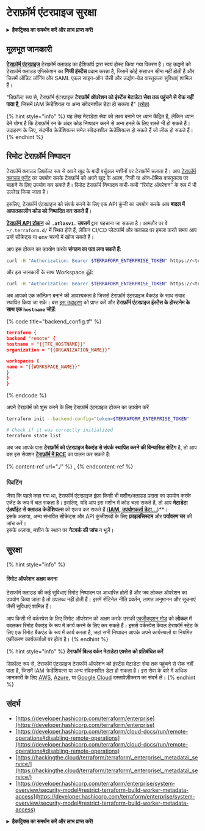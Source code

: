 # टेराफ़ॉर्म एंटरप्राइज सुरक्षा

<details>

<summary><strong>हैकट्रिक्स का समर्थन करें और लाभ प्राप्त करें!</strong></summary>

* यदि आप अपनी कंपनी को **हैकट्रिक्स में विज्ञापित करना चाहते हैं** या यदि आप **PEASS के नवीनतम संस्करण देखना चाहते हैं या HackTricks को PDF में डाउनलोड करना चाहते हैं** तो [**सदस्यता योजनाएं**](https://github.com/sponsors/carlospolop) देखें!
* [**आधिकारिक PEASS और HackTricks स्वैग**](https://peass.creator-spring.com) प्राप्त करें
* [**The PEASS Family**](https://opensea.io/collection/the-peass-family) का खोज करें, हमारा विशेष संग्रह [**NFTs**](https://opensea.io/collection/the-peass-family)
* **शामिल हों** 💬 [**डिस्कॉर्ड समूह**](https://discord.gg/hRep4RUj7f) या [**टेलीग्राम समूह**](https://t.me/peass) या **फॉलो** करें मुझे **ट्विटर** पर 🐦 [**@carlospolopm**](https://twitter.com/carlospolopm)**.**
* **अपने हैकिंग ट्रिक्स साझा करें द्वारा PRs सबमिट करके** [**HackTricks**](https://github.com/carlospolop/hacktricks) और [**HackTricks Cloud**](https://github.com/carlospolop/hacktricks-cloud) github repos.

</details>

## मूलभूत जानकारी

[**टेराफ़ॉर्म एंटरप्राइज**](https://developer.hashicorp.com/terraform/enterprise) टेराफ़ॉर्म क्लाउड का हैशिकॉर्प द्वारा स्वयं होस्ट किया गया वितरण है। यह उद्यमों को टेराफ़ॉर्म क्लाउड एप्लिकेशन का **निजी इंस्टेंस** प्रदान करता है, जिसमें कोई संसाधन सीमा नहीं होती है और जिसमें ऑडिट लॉगिंग और SAML एकल साइन-ऑन जैसी और उद्योग-ग्रेड वास्तुकला सुविधाएं शामिल हैं।

"डिफ़ॉल्ट रूप से, टेराफ़ॉर्म एंटरप्राइज **टेराफ़ॉर्म ऑपरेशन को इंस्टेंस मेटाडेटा सेवा तक पहुंचने से रोक नहीं पाता है**, जिसमें IAM क्रेडेंशियल या अन्य संवेदनशील डेटा हो सकता है" ([स्रोत](https://www.terraform.io/enterprise/system-overview/security-model#restrict-terraform-build-worker-metadata-access))

{% hint style="info" %}
यह लेख मेटाडेटा सेवा को लक्ष्य बनाने पर ध्यान केंद्रित है, लेकिन ध्यान देने योग्य है कि टेराफ़ॉर्म रन के अंदर कोड निष्पादन करने से अन्य हमले के लिए रास्ते भी हो सकते हैं। उदाहरण के लिए, संदर्भीय क्रेडेंशियल्स समेत संवेदनशील क्रेडेंशियल्स हो सकते हैं जो लीक हो सकते हैं।
{% endhint %}

## रिमोट टेराफ़ॉर्म निष्पादन <a href="#remote-terraform-execution" id="remote-terraform-execution"></a>

टेराफ़ॉर्म क्लाउड डिफ़ॉल्ट रूप से अपने खुद के बादी वर्चुअल मशीनों पर टेराफ़ॉर्म चलाता है। आप [टेराफ़ॉर्म क्लाउड एजेंट](https://developer.hashicorp.com/terraform/cloud-docs/agents) का उपयोग करके टेराफ़ॉर्म को अपने खुद के अलग, निजी या ऑन-प्रेमिस वास्तुकला पर चलाने के लिए उपयोग कर सकते हैं। रिमोट टेराफ़ॉर्म निष्पादन कभी-कभी "रिमोट ऑपरेशन" के रूप में भी उल्लेख किया जाता है।

इसलिए, टेराफ़ॉर्म एंटरप्राइज को संपर्क करने के लिए एक API कुंजी का उपयोग करके आप **बादल में आपातकालीन कोड को निष्पादित कर सकते हैं**।

[**टेराफ़ॉर्म API टोकन**](https://developer.hashicorp.com/terraform/cloud-docs/users-teams-organizations/api-tokens) को **`.atlasv1.` उपसर्ग** द्वारा पहचाना जा सकता है। आमतौर पर वे `~/.terraform.d/` में स्थित होते हैं, लेकिन CI/CD प्लेटफॉर्म और क्लाउड पर हमला करते समय आप उन्हें सीक्रेट्स या env चरणों में खोज सकते हैं।

आप इस टोकन का उपयोग करके **संगठन का पता लगा सकते हैं:**
```bash
curl -H "Authorization: Bearer $TERRAFORM_ENTERPRISE_TOKEN" https://<terra_enterprise_inst>/api/v2/organizations | jq
```
और इस जानकारी के साथ Workspace ढूंढ़ें:
```bash
curl -H "Authorization: Bearer $TERRAFORM_ENTERPRISE_TOKEN" https://<terra_enterprise_inst>/api/v2/organizations/<org-id>/workspaces | jq
```
अब आपको एक कॉन्फ़िग बनाने की आवश्यकता है जिससे टेराफ़ॉर्म एंटरप्राइज बैकएंड के साथ संवाद स्थापित किया जा सके। बस [इस उदाहरण](https://github.com/hashicorp/tfc-getting-started/blob/main/backend.tf) को प्राप्त करें और **टेराफ़ॉर्म एंटरप्राइज इंस्टेंस के होस्टनेम के साथ एक `hostname` जोड़ें**:

{% code title="backend_config.tf" %}
```json
terraform {
backend "remote" {
hostname = "{{TFE_HOSTNAME}}"
organization = "{{ORGANIZATION_NAME}}"

workspaces {
name = "{{WORKSPACE_NAME}}"
}
}
}
```
{% endcode %}

अपने टेराफ़ॉर्म को शुरू करने के लिए टेराफ़ॉर्म एंटरप्राइज टोकन का उपयोग करें
```bash
terraform init --backend-config="token=$TERRAFORM_ENTERPRISE_TOKEN"

# Check if it was correctly initialized
terraform state list
```
अब जब आपके पास **टेराफ़ॉर्म को एंटरप्राइज बैकएंड से संपर्क स्थापित करने की विन्यासित सेटिंग** है, तो आप बस इस सेक्शन [**टेराफ़ॉर्म में RCE**](./#rce-in-terraform) का पालन कर सकते हैं:

{% content-ref url="./" %}
[.](./)
{% endcontent-ref %}

### पिवटिंग

जैसा कि पहले कहा गया था, टेराफॉर्म एंटरप्राइज इंफ्रा किसी भी मशीन/क्लाउड प्रदाता का उपयोग करके एजेंट के रूप में चल सकता है। इसलिए, यदि आप इस मशीन में कोड चला सकते हैं, तो आप **मेटाडेटा एंडपॉइंट से क्लाउड क्रेडेंशियल्स** को एकत्र कर सकते हैं (**[**IAM, उपयोगकर्ता डेटा...**](https://book.hacktricks.xyz/pentesting-web/ssrf-server-side-request-forgery/cloud-ssrf)**)**।\
इसके अलावा, अन्य संभावित सीक्रेट्स और API कुंजीशब्दों के लिए **फ़ाइलसिस्टम** और **पर्यावरण चर** की जांच करें।\
इसके अलावा, मशीन के स्थान पर **नेटवर्क की जांच** न भूलें।

## सुरक्षा

{% hint style="info" %}
#### रिमोट ऑपरेशन अक्षम करना <a href="#disabling-remote-operations" id="disabling-remote-operations"></a>

टेराफॉर्म क्लाउड की कई सुविधाएं रिमोट निष्पादन पर आधारित होती हैं और जब लोकल ऑपरेशन का उपयोग किया जाता है तो उपलब्ध नहीं होती हैं। इसमें सेंटिनेल नीति प्रवर्तन, लागत अनुमानन और सूचनाएं जैसी सुविधाएं शामिल हैं।

आप किसी भी वर्कस्पेस के लिए रिमोट ऑपरेशन को अक्षम करके उसकी [एक्जीक्यूशन मोड](https://developer.hashicorp.com/terraform/cloud-docs/workspaces/settings#execution-mode) को **लोकल** में बदलकर रिमोट बैकएंड के रूप में कार्य करने के लिए कर सकते हैं। इससे वर्कस्पेस केवल टेराफॉर्म स्टेट के लिए एक रिमोट बैकएंड के रूप में कार्य करता है, जहां सभी निष्पादन आपके अपने कार्यस्थलों या नियमित एकीकरण कार्यकर्ताओं पर होता है।
{% endhint %}

{% hint style="info" %}
**टेराफॉर्म बिल्ड वर्कर मेटाडेटा एक्सेस को प्रतिबंधित करें**

डिफ़ॉल्ट रूप से, टेराफॉर्म एंटरप्राइज टेराफॉर्म ऑपरेशन को इंस्टेंस मेटाडेटा सेवा तक पहुंचने से रोक नहीं पाता है, जिसमें IAM क्रेडेंशियल्स या अन्य संवेदनशील डेटा हो सकता है। इस सेवा के बारे में अधिक जानकारी के लिए [AWS](https://docs.aws.amazon.com/AWSEC2/latest/UserGuide/ec2-instance-metadata.html), [Azure](https://docs.microsoft.com/en-us/azure/virtual-machines/windows/instance-metadata-service?tabs=windows), या [Google Cloud](https://cloud.google.com/compute/docs/storing-retrieving-metadata) दस्तावेज़ीकरण का संदर्भ लें।
{% endhint %}

## संदर्भ

* [https://developer.hashicorp.com/terraform/enterprise](https://developer.hashicorp.com/terraform/enterprise)
* [https://developer.hashicorp.com/terraform/cloud-docs/run/remote-operations#disabling-remote-operations](https://developer.hashicorp.com/terraform/cloud-docs/run/remote-operations#disabling-remote-operations)
* [https://hackingthe.cloud/terraform/terraform\_enterprise\_metadata\_service/](https://hackingthe.cloud/terraform/terraform\_enterprise\_metadata\_service/)
* [https://developer.hashicorp.com/terraform/enterprise/system-overview/security-model#restrict-terraform-build-worker-metadata-access](https://developer.hashicorp.com/terraform/enterprise/system-overview/security-model#restrict-terraform-build-worker-metadata-access)

<details>

<summary><strong>हैकट्रिक्स का समर्थन करें और लाभ प्राप्त करें!</strong></summary>

* यदि आप अपनी कंपनी को **हैकट्रिक्स में विज्ञापित करना चाहते हैं** या यदि आप **PEASS की नवीनतम संस्करण देखना चाहते हैं या HackTricks को PDF में डाउनलोड करना चाहते हैं** तो [**सदस्यता योजनाएं**](https://github.com/sponsors/carlospolop) देखें!
* [**आधिकारिक PEASS और HackTricks स्वैग**](https://peass.creator-spring.com) प्राप्त करें
* [**The PEASS Family**](https://opensea.io/collection/the-peass-family) की खोज करें, हमारे विशेष [**NFTs**](https://opensea.io/collection/the-peass-family) का संग्रह
* **शामिल हों** 💬 [**डिस्कॉर्ड समूह**](https://discord.gg/hRep4RUj7f) या [**टेलीग्राम समूह**](https://t.me/peass) में या मुझे **ट्विटर** 🐦 [**@carlospolopm**](https://twitter.com/carlospolopm)** का** **फॉलो करें।**
* **अपने हैकिंग ट्रिक्स साझा करें,** [**HackTricks**](https://github.com/carlospolop/hacktricks) और [**HackTricks Cloud**](https://github.com/carlospolop/hacktricks-cloud) github repos में PR जमा करके।

</details>
